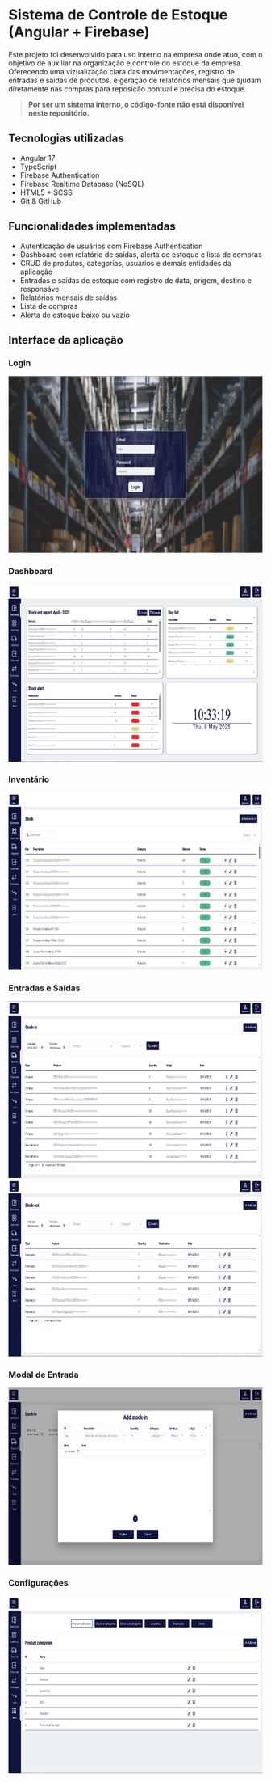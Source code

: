 # Sistema de Controle de Estoque (Angular + Firebase)

Este projeto foi desenvolvido para uso interno na empresa onde atuo, com o objetivo de auxiliar na organização e controle do estoque da empresa. Oferecendo uma vizualização clara das movimentações, registro de entradas e saídas de produtos, e geração de relatórios mensais que ajudam diretamente nas compras para reposição pontual e precisa do estoque.

> **Por ser um sistema interno, o código-fonte não está disponível neste repositório.**

## Tecnologias utilizadas
- Angular 17
- TypeScript
- Firebase Authentication
- Firebase Realtime Database (NoSQL)
- HTML5 + SCSS
- Git & GitHub

## Funcionalidades implementadas
- Autenticação de usuários com Firebase Authentication
- Dashboard com relatório de saídas, alerta de estoque e lista de compras
- CRUD de produtos, categorias, usuários e demais entidades da aplicação
- Entradas e saídas de estoque com registro de data, origem, destino e responsável
- Relatórios mensais de saídas
- Lista de compras
- Alerta de estoque baixo ou vazio

## Interface da aplicação

### Login
<img src="./images/login.png" alt="Página de login" height="350"/>

### Dashboard
<img src="./images/dashboard.png" alt="Página do dashboard" height="350"/>
<!-- ![Dashboard](./images/dashboard.png) -->

### Inventário
<img src="./images/stock.png" alt="Página do estoque" height="350"/> 
<!-- ![Estoque](./images/stock.png) -->

### Entradas e Saídas
<img src="./images/stock-in.png" alt="Página de entradas" height="350"/>
<img src="./images/stock-out.png" alt="Página de Saídas" height="350"/>

### Modal de Entrada
<img src="./images/form.png" alt="Formulário de entradas" height="350"/>

### Configurações
<img src="./images/configs.png" alt="Página de configurações" height="350"/>
